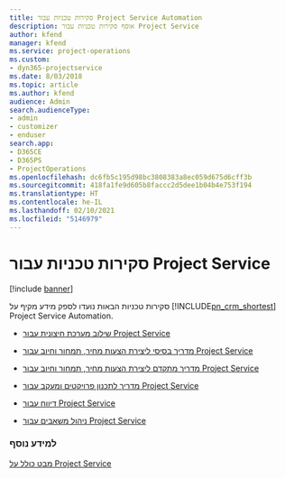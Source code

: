 ```yaml
---
title: סקירות טכניות עבור Project Service Automation
description: אוסף סקירות טכניות עבור Project Service
author: kfend
manager: kfend
ms.service: project-operations
ms.custom:
- dyn365-projectservice
ms.date: 8/03/2018
ms.topic: article
ms.author: kfend
audience: Admin
search.audienceType:
- admin
- customizer
- enduser
search.app:
- D365CE
- D365PS
- ProjectOperations
ms.openlocfilehash: dc6fb5c195d98bc3808383a8ec059d675d6cff3b
ms.sourcegitcommit: 418fa1fe9d605b8faccc2d5dee1b04b4e753f194
ms.translationtype: HT
ms.contentlocale: he-IL
ms.lasthandoff: 02/10/2021
ms.locfileid: "5146979"
---
```

# <a name="white-papers-for-project-service"></a>סקירות טכניות עבור Project Service

[!include [banner](../includes/psa-now-project-operations.md)]

סקירות טכניות הבאות נועדו לספק מידע מקיף על [!INCLUDE[pn_crm_shortest](../includes/pn-crm-shortest.md)] Project Service Automation.

-   [שילוב מערכת חיצונית עבור Project Service](https://go.microsoft.com/fwlink/?LinkId=825445)

-   [מדריך בסיסי ליצירת הצעות מחיר, תמחור וחיוב עבור Project Service](https://go.microsoft.com/fwlink/?LinkId=825241)

-   [מדריך מתקדם ליצירת הצעות מחיר, תמחור וחיוב עבור Project Service](https://go.microsoft.com/fwlink/?LinkId=825242)

-   [מדריך לתכנון פרויקטים ומעקב עבור Project Service](https://go.microsoft.com/fwlink/?LinkId=825243)

-   [דיווח עבור Project Service](https://go.microsoft.com/fwlink/?LinkId=825446)

-   [ניהול משאבים עבור Project Service](https://go.microsoft.com/fwlink/?LinkId=825244)

### <a name="see-also"></a>למידע נוסף
 [מבט כולל על Project Service](../psa/overview.md)
